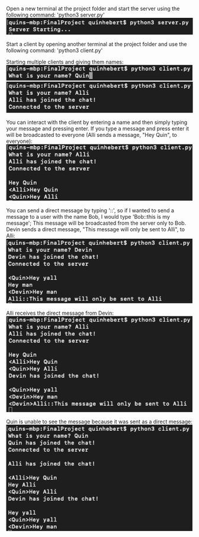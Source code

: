 Open a new terminal at the project folder and start the server using the following command:
'python3 server.py'
![Starting Server](https://github.com/quinhebert/TCP-chat-server/blob/master/images/start%20server.png?raw=true)


Start a client by opening another terminal at the project folder and use the following command:
'python3 client.py'

Starting multiple clients and giving them names:  
![Starting Client 1 (Quin)](https://github.com/quinhebert/TCP-chat-server/blob/master/images/start%20client1.png?raw=true)
![Starting Client 2 (Devin)](https://github.com/quinhebert/TCP-chat-server/blob/master/images/start%20client2.png?raw=true)


You can interact with the client by entering a name and then simply typing your message and pressing enter.
If you type a message and press enter it will be broadcasted to everyone (Alli sends a message, "Hey Quin", to everyone):  
![Alli sends a message](https://github.com/quinhebert/TCP-chat-server/blob/master/images/Alli%20Sends.png?raw=true)


You can send a direct message by typing '<username>::<message>', so if I wanted to send a message to a user with the name Bob,
I would type 'Bob::this is my message'; This message will be broadcasted from the server only to Bob.
Devin sends a direct message, "This message will only be sent to Alli", to Alli:  
![Devin sends a direct message](https://github.com/quinhebert/TCP-chat-server/blob/master/images/devin%20sends%20direct.png?raw=true)

Alli receives the direct message from Devin:  
![Alli receives a direct message](https://github.com/quinhebert/TCP-chat-server/blob/master/images/alli%20receives%20direct.png?raw=true)

Quin is unable to see the message because it was sent as a direct message:  
![Quin can't see the direct message](https://github.com/quinhebert/TCP-chat-server/blob/master/images/quin%20cant%20see%20direct.png?raw=true)

